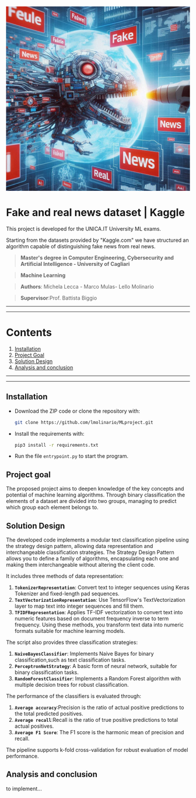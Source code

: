 ![Fake_Real_News_ML](./doc/fake_real_news_AI.jpeg "Fake and real news dataset | Kaggle")
# Fake and real news dataset | Kaggle
This project is developed for the UNICA.IT University ML exams. 

Starting from the datasets provided by "Kaggle.com" we have structured an algorithm capable of distinguishing fake news from real news.


> **Master's degree in Computer Engineering, Cybersecurity and Artificial Intelligence - University of Cagliari**

> **Machine Learning**

> **Authors**: Michela Lecca - Marco Mulas- Lello Molinario

> **Supervisor**:Prof. Battista Biggio 
***
***
# Contents
1. [Installation](#installation)
2. [Project Goal](#project-goal)
3. [Solution Design](#solution-design)
4. [Analysis and conclusion](#Analysis-and-conclusion)

***
***

## Installation

- Download the ZIP code or clone the repository with:
  ```bash
  git clone https://github.com/lmolinario/MLproject.git
  ```
- Install the requirements with:

  ```bash
  pip3 install -r requirements.txt
  ```
- Run the file `entrypoint.py` to start the program.

## Project goal
The proposed project aims to deepen knowledge of the key concepts and potential of machine learning algorithms. 
Through binary classification the elements of a dataset are divided into two groups, managing to predict which group each element belongs to.

## Solution Design
The developed code implements a modular text classification pipeline using the strategy design pattern, allowing data representation and interchangeable classification strategies. The Strategy Design Pattern allows you to define a family of algorithms, encapsulating each one and making them interchangeable without altering the client code.

It includes three methods of data representation:
1. **`TokenizerRepresentation`**: Convert text to integer sequences using Keras Tokenizer and fixed-length pad sequences.
2. **`TextVectorizationRepresentation`**: Use TensorFlow's TextVectorization layer to map text into integer sequences and fill them.
3. **`TFIDFRepresentation`**: Applies TF-IDF vectorization to convert text into numeric features based on document frequency inverse to term frequency.
Using these methods, you transform text data into numeric formats suitable for machine learning models.

 The script also provides three classification strategies:
1. **`NaiveBayesClassifier`**: Implements Naive Bayes for binary classification,such as text classification tasks.
2. **`PerceptronNetStrategy`**:  A basic form of neural network, suitable for binary classification tasks.
3. **`RandomForestClassifier`**: Implements a Random Forest algorithm with multiple decision trees for robust classification.

The performance of the classifiers is evaluated through:
1. **`Average accuracy`**:Precision is the ratio of actual positive predictions to the total predicted positives. 
2. **`Average recall`**:Recall is the ratio of true positive predictions to total actual positives. 
3. **`Average F1 Score`**: The F1 score is the harmonic mean of precision and recall.

The pipeline supports k-fold cross-validation for robust evaluation of model performance.

## Analysis and conclusion
to implement...
